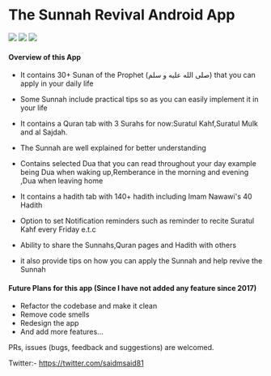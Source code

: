 # The Sunnah Revival Android App

<img src=https://build.phonegap.com/apps/1621387/badge/236469642/android.svg />  <img src=https://build.phonegap.com/apps/1621387/badge/236469642/version.svg />  <img src=https://build.phonegap.com/apps/1621387/badge/236469642.svg />

<h4>Overview of this App</h4>

- It contains 30+ Sunan of the Prophet (صلى الله عليه و سلم) that you can apply in your daily life

- Some Sunnah include practical tips so as you can easily implement it in your life

- It contains a Quran tab with 3 Surahs for now:Suratul Kahf,Suratul Mulk and al Sajdah.

- The Sunnah are well explained for better understanding

- Contains selected Dua that you can read throughout your day example being Dua when waking up,Remberance in the morning and evening ,Dua when leaving home

- It contains a hadith tab with 140+ hadith including Imam Nawawi's 40 Hadith

- Option to set Notification reminders such as reminder to recite Suratul Kahf every Friday e.t.c

- Ability to share the Sunnahs,Quran pages and Hadith with others

- it also provide tips on how you can apply the Sunnah and help revive the Sunnah

<h4>Future Plans for this app (Since I have not added any feature since 2017)</h4>

- Refactor the codebase and make it clean
- Remove code smells
- Redesign the app
- And add more features...

PRs, issues (bugs, feedback and suggestions) are welcomed.

Twitter:- https://twitter.com/saidmsaid81
